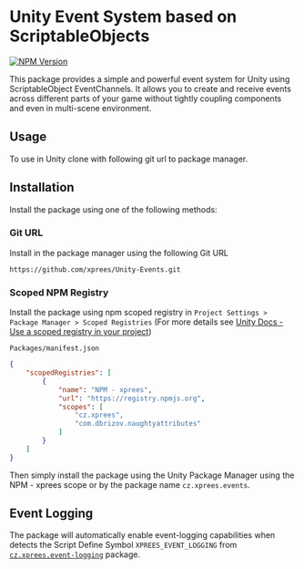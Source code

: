 # Unity Event System based on ScriptableObjects

[![NPM Version](https://img.shields.io/npm/v/cz.xprees.events)](https://www.npmjs.com/package/cz.xprees.events)

This package provides a simple and powerful event system for Unity using ScriptableObject EventChannels. It allows you to create and receive events
across different parts of your game without tightly coupling components and even in multi-scene environment.

## Usage

To use in Unity clone with following git url to package
manager.

## Installation

Install the package using one of the following methods:

### Git URL

Install in the package manager using the following Git URL

```git
https://github.com/xprees/Unity-Events.git
```

### Scoped NPM Registry

Install the package using npm scoped registry in `Project Settings > Package Manager > Scoped Registries` (For more details
see [Unity Docs - Use a scoped registry in your project](https://docs.unity3d.com/6000.2/Documentation/Manual/upm-scoped-use.html))

`Packages/manifest.json`

```json
{
    "scopedRegistries": [
        {
            "name": "NPM - xprees",
            "url": "https://registry.npmjs.org",
            "scopes": [
                "cz.xprees",
                "com.dbrizov.naughtyattributes"
            ]
        }
    ]
}
```

Then simply install the package using the Unity Package Manager using the NPM - xprees scope or by the package name `cz.xprees.events`.

## Event Logging

The package will automatically enable event-logging capabilities when detects the Script Define Symbol `XPREES_EVENT_LOGGING` from
[`cz.xprees.event-logging`](https://www.npmjs.com/package/cz.xprees.event-logging) package.